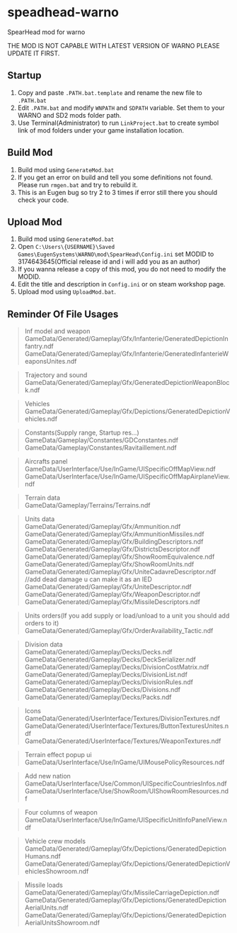 # speadhead-warno
SpearHead mod for warno

THE MOD IS NOT CAPABLE WITH LATEST VERSION OF WARNO PLEASE UPDATE IT FIRST.

## Startup
1. Copy and paste `.PATH.bat.template` and rename the new file to `.PATH.bat` 
2. Edit `.PATH.bat` and modify `WNPATH` and `SDPATH` variable. Set them to your WARNO and SD2 mods folder path.
3. Use Terminal(Administrator) to run `LinkProject.bat` to create symbol link of mod folders under your game installation location. 

## Build Mod
1. Build mod using `GenerateMod.bat`
2. If you get an error on build and tell you some definitions not found. Please run `rmgen.bat` and try to rebuild it.
3. This is an Eugen bug so try 2 to 3 times if error still there you should check your code. 

## Upload Mod
1. Build mod using `GenerateMod.bat`
2. Open `C:\Users\{USERNAME}\Saved Games\EugenSystems\WARNO\mod\SpearHead\Config.ini` set MODID to 3174643645(Official release id and i will add you as an author)
3. If you wanna release a copy of this mod, you do not need to modify the MODID.
4. Edit the title and description in `Config.ini` or on steam workshop page.
5. Upload mod using `UploadMod.bat`.

## Reminder Of File Usages
> Inf model and weapon  
GameData/Generated/Gameplay/Gfx/Infanterie/GeneratedDepictionInfantry.ndf  
GameData/Generated/Gameplay/Gfx/Infanterie/GeneratedInfanterieWeaponsUnites.ndf  

> Trajectory and sound   
GameData/Generated/Gameplay/Gfx/GeneratedDepictionWeaponBlock.ndf  

> Vehicles   
GameData/Generated/Gameplay/Gfx/Depictions/GeneratedDepictionVehicles.ndf  

> Constants(Supply range, Startup res...)  
GameData/Gameplay/Constantes/GDConstantes.ndf  
GameData/Gameplay/Constantes/Ravitaillement.ndf   

> Aircrafts panel  
GameData/UserInterface/Use/InGame/UISpecificOffMapView.ndf   
GameData/UserInterface/Use/InGame/UISpecificOffMapAirplaneView.ndf   

> Terrain data  
GameData/Gameplay/Terrains/Terrains.ndf  

> Units data  
GameData/Generated/Gameplay/Gfx/Ammunition.ndf  
GameData/Generated/Gameplay/Gfx/AmmunitionMissiles.ndf  
GameData/Generated/Gameplay/Gfx/BuildingDescriptors.ndf  
GameData/Generated/Gameplay/Gfx/DistrictsDescriptor.ndf  
GameData/Generated/Gameplay/Gfx/ShowRoomEquivalence.ndf  
GameData/Generated/Gameplay/Gfx/ShowRoomUnits.ndf   
GameData/Generated/Gameplay/Gfx/UniteCadavreDescriptor.ndf  //add dead damage u can make it as an IED  
GameData/Generated/Gameplay/Gfx/UniteDescriptor.ndf  
GameData/Generated/Gameplay/Gfx/WeaponDescriptor.ndf  
GameData/Generated/Gameplay/Gfx/MissileDescriptors.ndf  

> Units orders(If you add supply or load/unload to a unit you should add orders to it)   
GameData/Generated/Gameplay/Gfx/OrderAvailability_Tactic.ndf  

> Division data  
GameData/Generated/Gameplay/Decks/Decks.ndf  
GameData/Generated/Gameplay/Decks/DeckSerializer.ndf   
GameData/Generated/Gameplay/Decks/DivisionCostMatrix.ndf  
GameData/Generated/Gameplay/Decks/DivisionList.ndf  
GameData/Generated/Gameplay/Decks/DivisionRules.ndf  
GameData/Generated/Gameplay/Decks/Divisions.ndf  
GameData/Generated/Gameplay/Decks/Packs.ndf   

> Icons  
GameData/Generated/UserInterface/Textures/DivisionTextures.ndf    
GameData/Generated/UserInterface/Textures/ButtonTexturesUnites.ndf  
GameData/Generated/UserInterface/Textures/WeaponTextures.ndf  

> Terrain effect popup ui   
GameData/UserInterface/Use/InGame/UIMousePolicyResources.ndf  

> Add new nation  
GameData/UserInterface/Use/Common/UISpecificCountriesInfos.ndf  
GameData/UserInterface/Use/ShowRoom/UIShowRoomResources.ndf    
  
> Four columns of weapon  
GameData/UserInterface/Use/InGame/UISpecificUnitInfoPanelView.ndf  

> Vehicle crew models  
GameData/Generated/Gameplay/Gfx/Depictions/GeneratedDepictionHumans.ndf  
GameData/Generated/Gameplay/Gfx/Depictions/GeneratedDepictionVehiclesShowroom.ndf  
 
> Missile loads  
GameData/Generated/Gameplay/Gfx/MissileCarriageDepiction.ndf  
GameData/Generated/Gameplay/Gfx/Depictions/GeneratedDepictionAerialUnits.ndf  
GameData/Generated/Gameplay/Gfx/Depictions/GeneratedDepictionAerialUnitsShowroom.ndf  